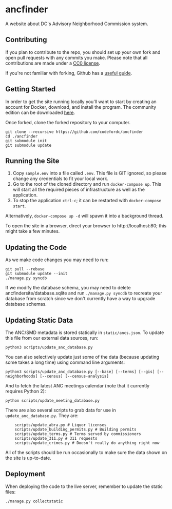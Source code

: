 ancfinder
==========

A website about DC's Advisory Neighborhood Commission system.

Contributing
------------

If you plan to contribute to the repo, you should set up your own fork and open pull requests with any commits you make. Please note that all contributions are made under a [CC0 license](LICENSE.md).

If you're not familiar with forking, Github has a [useful guide](https://help.github.com/articles/fork-a-repo).

Getting Started
---------------

In order to get the site running locally you'll want to start by creating an account for Docker, download, and install the program. The community edition can be downloaded [here](https://www.docker.com/community-edition).

Once forked, clone the forked repository to your computer.

	git clone --recursive https://github.com/codefordc/ancfinder
	cd ./ancfinder
	git submodule init
	git submodule update

Running the Site
----------------

1. Copy `sample.env` into a file called `.env`.  This file is GIT ignored, so please change any credentials to fit your local work.
2. Go to the root of the cloned directory and run `docker-compose up`. This will start all the required pieces of infrastructure as well as the application.
3. To stop the application `ctrl-c`; it can be restarted with `docker-compose start`.

Alternatively, `docker-compose up -d` will spawn it into a background thread.

To open the site in a browser, direct your browser to http://localhost:80; this might take a few minutes.

Updating the Code
-----------------

As we make code changes you may need to run:

	git pull --rebase
	git submodule update --init
	./manage.py syncdb

If we modify the database schema, you may need to delete ancfindersite/database.sqlite and run `./manage.py syncdb` to recreate your database from scratch since we don't currently have a way to upgrade database schemas.

Updating Static Data
--------------------

The ANC/SMD metadata is stored statically in `static/ancs.json`. To update this file
from our external data sources, run:

	python3 scripts/update_anc_database.py

You can also selectively update just some of the data (because updating some takes a long time) using command line arguments:

	python3 scripts/update_anc_database.py [--base] [--terms] [--gis] [--neighborhoods] [--census] [--census-analysis]

And to fetch the latest ANC meetings calendar (note that it currently requires Python 2):

	python scripts/update_meeting_database.py

There are also several scripts to grab data for use in `update_anc_database.py`. They are:

        scripts/update_abra.py # Liquor licenses
        scripts/update_building_permits.py # Building permits
        scripts/update_terms.py # Terms served by commissioners
		scripts/update_311.py # 311 requests
		scripts/update_crimes.py # Doesn't really do anything right now

All of the scripts should be run occasionally to make sure the data shown on the site is up-to-date.

Deployment
----------

When deploying the code to the live server, remember to update the static files:

	./manage.py collectstatic
